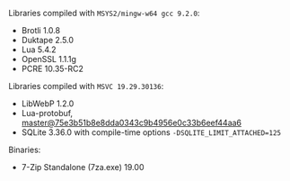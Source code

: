 Libraries compiled with `MSYS2/mingw-w64 gcc 9.2.0`:

* Brotli 1.0.8
* Duktape 2.5.0
* Lua 5.4.2
* OpenSSL 1.1.1g
* PCRE 10.35-RC2

Libraries compiled with `MSVC 19.29.30136`:
* LibWebP 1.2.0
* Lua-protobuf, [master@75e3b51b8e8dda0343c9b4956e0c33b6eef44aa6](https://github.com/starwing/lua-protobuf/tree/75e3b51b8e8dda0343c9b4956e0c33b6eef44aa6)
* SQLite 3.36.0 with compile-time options `-DSQLITE_LIMIT_ATTACHED=125`

Binaries:
* 7-Zip Standalone (7za.exe) 19.00
